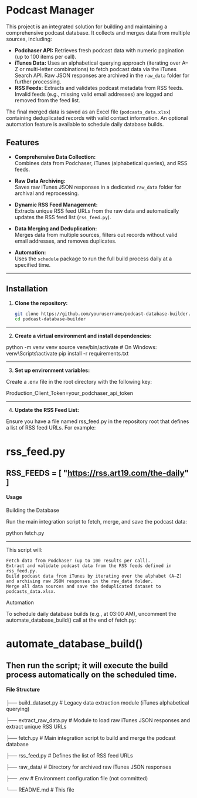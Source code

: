 # Podcast Manager

This project is an integrated solution for building and maintaining a comprehensive podcast database. It collects and merges data from multiple sources, including:

- **Podchaser API:** Retrieves fresh podcast data with numeric pagination (up to 100 items per call).
- **iTunes Data:** Uses an alphabetical querying approach (iterating over A–Z or multi-letter combinations) to fetch podcast data via the iTunes Search API. Raw JSON responses are archived in the `raw_data` folder for further processing.
- **RSS Feeds:** Extracts and validates podcast metadata from RSS feeds. Invalid feeds (e.g., missing valid email addresses) are logged and removed from the feed list.

The final merged data is saved as an Excel file (`podcasts_data.xlsx`) containing deduplicated records with valid contact information. An optional automation feature is available to schedule daily database builds.

## Features

- **Comprehensive Data Collection:**  
  Combines data from Podchaser, iTunes (alphabetical queries), and RSS feeds.
  
- **Raw Data Archiving:**  
  Saves raw iTunes JSON responses in a dedicated `raw_data` folder for archival and reprocessing.
  
- **Dynamic RSS Feed Management:**  
  Extracts unique RSS feed URLs from the raw data and automatically updates the RSS feed list (`rss_feed.py`).
  
- **Data Merging and Deduplication:**  
  Merges data from multiple sources, filters out records without valid email addresses, and removes duplicates.
  
- **Automation:**  
  Uses the `schedule` package to run the full build process daily at a specified time.
----------------------------------------------------------------
## Installation

1. **Clone the repository:**
   ```bash
   git clone https://github.com/yourusername/podcast-database-builder.git
   cd podcast-database-builder


----------------------------------------------------------------
2. **Create a virtual environment and install dependencies:**

python -m venv venv
source venv/bin/activate  # On Windows: venv\Scripts\activate
pip install -r requirements.txt

----------------------------------------------------------------
3. **Set up environment variables:**

Create a .env file in the root directory with the following key:

Production_Client_Token=your_podchaser_api_token

----------------------------------------------------------------
4. **Update the RSS Feed List:**

Ensure you have a file named rss_feed.py in the repository root that defines a list of RSS feed URLs. For example:

# rss_feed.py
RSS_FEEDS = [
    "https://rss.art19.com/the-daily"
]
----------------------------------------------------------------
#### Usage

Building the Database

Run the main integration script to fetch, merge, and save the podcast data:

python fetch.py

----------------------------------------------------------------
This script will:

    Fetch data from Podchaser (up to 100 results per call).
    Extract and validate podcast data from the RSS feeds defined in rss_feed.py.
    Build podcast data from iTunes by iterating over the alphabet (A–Z) and archiving raw JSON responses in the raw_data folder.
    Merge all data sources and save the deduplicated dataset to podcasts_data.xlsx.

Automation

To schedule daily database builds (e.g., at 03:00 AM), uncomment the automate_database_build() call at the end of fetch.py:

# automate_database_build()

Then run the script; it will execute the build process automatically on the scheduled time.
-----------------------------------------------------------------

#### File Structure

├── build_dataset.py        # Legacy data extraction module (iTunes alphabetical querying)

├── extract_raw_data.py     # Module to load raw iTunes JSON responses and extract unique RSS URLs

├── fetch.py                # Main integration script to build and merge the podcast database

├── rss_feed.py             # Defines the list of RSS feed URLs

├── raw_data/               # Directory for archived raw iTunes JSON responses

├── .env                    # Environment configuration file (not committed)

└── README.md               # This file

